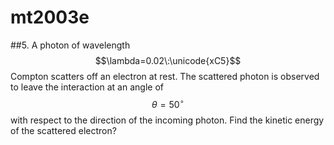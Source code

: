 # mt2003e

##5.
A photon of wavelength $$\lambda=0.02\:\unicode{xC5}$$ Compton scatters off an electron at rest. The scattered photon is observed to leave the interaction at an angle of $$\theta=50^{\circ}$$ with respect to the direction of the incoming photon. Find the kinetic energy of the scattered electron?